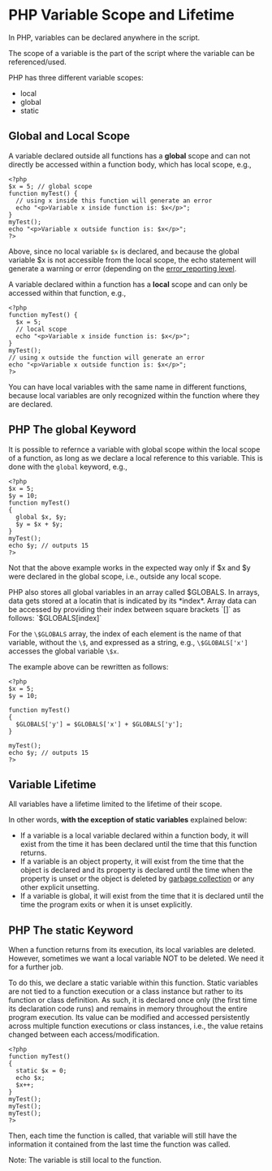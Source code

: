 # PHP Variable Scope and Lifetime

In PHP, variables can be declared anywhere in the script.

The scope of a variable is the part of the script where the variable can be referenced/used.

PHP has three different variable scopes:
* local
* global
* static

## Global and Local Scope

A variable declared outside all functions has a **global** scope and can not directly be accessed within a function body, which has local scope, e.g.,
```
<?php
$x = 5; // global scope
function myTest() {
  // using x inside this function will generate an error
  echo "<p>Variable x inside function is: $x</p>";
} 
myTest();
echo "<p>Variable x outside function is: $x</p>";
?>
```
Above, since no local variable `$x` is declared, and because the global variable $x is not accessible from the local scope, the echo statement will generate a warning or error (depending on the [error_reporting level](https://www.php.net/manual/en/function.error-reporting.php).


A variable declared within a function has a **local** scope and can only 
be accessed within that function, e.g., 
```
<?php
function myTest() {
  $x = 5; 
  // local scope
  echo "<p>Variable x inside function is: $x</p>";
} 
myTest();
// using x outside the function will generate an error
echo "<p>Variable x outside function is: $x</p>";
?>
```
You can have local variables with the same name in different functions, 
because local variables are only recognized within the function where they are 
declared.

## PHP The global Keyword
It is possible to refernce a variable with global scope within the local scope of a function, as long as we declare a local reference to this variable. This is done with the `global` keyword, e.g., 
```
<?php
$x = 5;
$y = 10;
function myTest()
{
  global $x, $y;
  $y = $x + $y;
}
myTest();
echo $y; // outputs 15
?>
```
Not that the above example works in the expected way only if $x and $y were declared in the global scope, i.e., outside any local scope.

PHP also stores all global variables in an array called $GLOBALS. In arrays, data gets stored at a locatin that is indicated by its *index*. Array data can be accessed by providing their index between square brackets `[]` as follows: 
`$GLOBALS[index]` 

For the `\$GLOBALS` array, the index of each element is the name of that variable, without the `\$`, and expressed as a string, e.g., `\$GLOBALS['x']` accesses the global variable `\$x`.

The example above can be rewritten as follows:
```
<?php
$x = 5;
$y = 10;

function myTest()
{
  $GLOBALS['y'] = $GLOBALS['x'] + $GLOBALS['y'];
} 

myTest();
echo $y; // outputs 15
?>
```

## Variable Lifetime

All variables have a lifetime limited to the lifetime of their scope.

In other words, **with the exception of static variables** explained below:
* If a variable is a local variable declared within a function body, it will exist from the time it has been declared until the time that this function returns.
* If a variable is an object property, it will exist from the time that the object is declared and its property is declared until the time when the property is unset or the object is deleted by [garbage collection](https://www.php.net/manual/en/features.gc.php) or any other explicit unsetting.
* If a variable is global, it will exist from the time that it is declared until the time the program exits or when it is unset explicitly.

## PHP The static Keyword

When a function returns from its execution, its local variables are deleted. However, sometimes we want a local variable NOT to be deleted. We need it for a further job.

To do this, we declare a static variable within this function. Static variables are not tied to a function execution or a class instance but rather to its function or class definition. As such, it is declared once only (the first time its declaration code runs) and remains in memory throughout the entire program execution. Its value can be modified and accessed persistently across multiple function executions or class instances, i.e., the value retains changed between each access/modification.
```
<?php
function myTest()
{
  static $x = 0;
  echo $x;
  $x++;
}
myTest();
myTest();
myTest();
?>
```

Then, each time the function is called, that variable will still have the 
information it contained from the last time the function was called.

Note: The variable is still local to the function.

